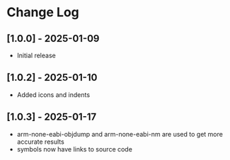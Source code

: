 # Change Log

## [1.0.0] - 2025-01-09
- Initial release

## [1.0.2] - 2025-01-10
- Added icons and indents

## [1.0.3] - 2025-01-17
- arm-none-eabi-objdump and arm-none-eabi-nm are used to get more accurate results
- symbols now have links to source code